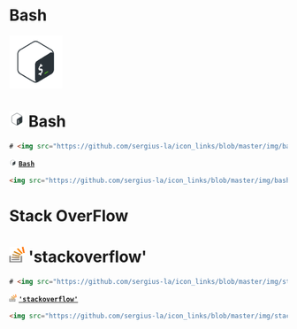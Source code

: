 # Bash

<img src="https://github.com/sergius-la/icon_links/blob/master/img/bash.png" width="96" height="96">

# <img src="https://github.com/sergius-la/icon_links/blob/master/img/bash.png" width="28" height="28"> Bash

```html
# <img src="https://github.com/sergius-la/icon_links/blob/master/img/bash.png" width="28" height="28"> Bash
``` 

<img src="https://github.com/sergius-la/icon_links/blob/master/img/bash.png" width="13" height="13"> [__`Bash`__]()

```html
<img src="https://github.com/sergius-la/icon_links/blob/master/img/bash.png" width="13" height="13"> [__`Bash`__]()
```

# Stack OverFlow

# <img src="https://github.com/sergius-la/icon_links/blob/master/img/stackoverflow.png" width="28" height="28"> 'stackoverflow'
```html
# <img src="https://github.com/sergius-la/icon_links/blob/master/img/stackoverflow.png" width="28" height="28"> 'stackoverflow'
```
<img src="https://github.com/sergius-la/icon_links/blob/master/img/stackoverflow.png" width="13" height="13"> [__`'stackoverflow'`__]()
```html
<img src="https://github.com/sergius-la/icon_links/blob/master/img/stackoverflow.png" width="13" height="13"> [__`'stackoverflow'`__]()
```

<!-- <img src="https://github.com/sergius-la/icon_links/blob/master/img/stackoverflow.png" width="96" height="96">

# <img src="https://github.com/sergius-la/icon_links/blob/master/img/bash.png" width="28" height="28"> Bash

```html
# <img src="https://github.com/sergius-la/icon_links/blob/master/img/bash.png" width="28" height="28"> Bash
``` 

<img src="https://github.com/sergius-la/icon_links/blob/master/img/bash.png" width="13" height="13"> [__`Bash`__]()

```html
<img src="https://github.com/sergius-la/icon_links/blob/master/img/bash.png" width="13" height="13"> [__`Bash`__]()
``` -->